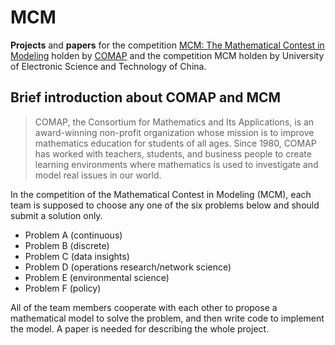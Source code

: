 # MCM
__Projects__ and __papers__ for the competition [MCM: The Mathematical Contest in Modeling](https://www.comap.com/undergraduate/contests/mcm/) holden by [COMAP](https://www.comap.com/about/who-we-are.html) and the competition MCM holden by University of Electronic Science and Technology of China.

## Brief introduction about COMAP and MCM
> COMAP, the Consortium for Mathematics and Its Applications, is an award-winning non-profit organization whose mission is to improve mathematics education for students of all ages. Since 1980, COMAP has worked with teachers, students, and business people to create  learning environments where mathematics is used to investigate and model real issues in our world.

In the competition of the Mathematical Contest in Modeling (MCM), each team is supposed to choose any one of the six problems below and should submit a solution only. 
* Problem A (continuous)
* Problem B (discrete)
* Problem C (data insights)
* Problem D (operations research/network science)
* Problem E (environmental science)
* Problem F (policy)

All of the team members cooperate with each other to propose a mathematical model to solve the problem, and then write code to implement the model. A paper is needed for describing the whole project.
